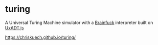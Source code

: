 # turing
A Universal Turing Machine simulator with a [Brainfuck](http://en.wikipedia.org/wiki/Brainfuck) interpreter built on [UxADT.js](http://uxadt.org)

https://chriskuech.github.io/turing/
